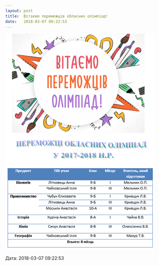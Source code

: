 ```yaml
---
layout: post
title:  Вітаємо переможців обласних олімпіад!
date:   2018-03-07 09:22:53
---
```

![](/assets/tiger-1520159616.png)

  
Дата: 2018-03-07 09:22:53